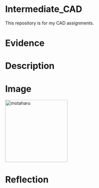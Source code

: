 # Intermediate_CAD
This repository is for my CAD assignments.
# Evidence

# Description
# Image 
<img src="images/Skateboard.png" alt="motaharu" width="200">

# Reflection
